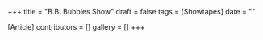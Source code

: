 +++
title = "B.B. Bubbles Show"
draft = false
tags = [Showtapes]
date = ""

[Article]
contributors = []
gallery = []
+++